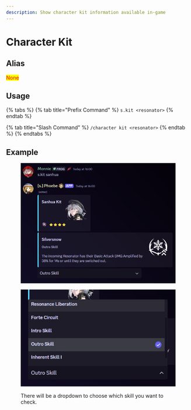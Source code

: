 ```yaml
---
description: Show character kit information available in-game
---
```


# Character Kit

## Alias

<mark style="color:red;">None</mark>

## Usage

{% tabs %}
{% tab title="Prefix Command" %}
`s.kit <resonator>`
{% endtab %}

{% tab title="Slash Command" %}
`/character kit <resonator>`
{% endtab %}
{% endtabs %}

## Example

<figure><img src="../../.gitbook/assets/bot_command_character_kit_1.png" alt=""><figcaption></figcaption></figure>

<figure><img src="../../.gitbook/assets/bot_command_character_kit_2.png" alt=""><figcaption><p>There will be a dropdown to choose which skill you want to check.</p></figcaption></figure>
